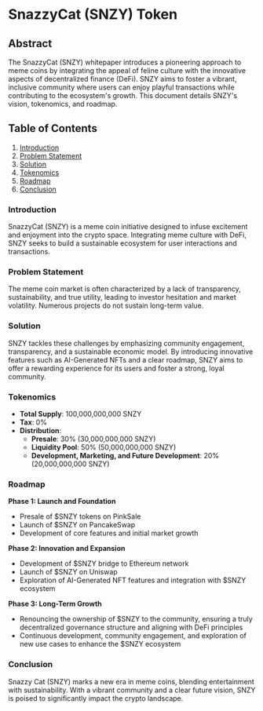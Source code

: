 # SnazzyCat (SNZY) Token

## Abstract

The SnazzyCat (SNZY) whitepaper introduces a pioneering approach to meme coins by integrating the appeal of feline culture with the innovative aspects of decentralized finance (DeFi). SNZY aims to foster a vibrant, inclusive community where users can enjoy playful transactions while contributing to the ecosystem's growth. This document details SNZY's vision, tokenomics, and roadmap.

## Table of Contents

1. [Introduction](#introduction)
2. [Problem Statement](#problem-statement)
3. [Solution](#solution)
4. [Tokenomics](#tokenomics)
5. [Roadmap](#roadmap)
6. [Conclusion](#conclusion)

### Introduction

SnazzyCat (SNZY) is a meme coin initiative designed to infuse excitement and enjoyment into the crypto space. Integrating meme culture with DeFi, SNZY seeks to build a sustainable ecosystem for user interactions and transactions.

### Problem Statement

The meme coin market is often characterized by a lack of transparency, sustainability, and true utility, leading to investor hesitation and market volatility. Numerous projects do not sustain long-term value.

### Solution

SNZY tackles these challenges by emphasizing community engagement, transparency, and a sustainable economic model. By introducing innovative features such as AI-Generated NFTs and a clear roadmap, SNZY aims to offer a rewarding experience for its users and foster a strong, loyal community.

### Tokenomics

- **Total Supply**: 100,000,000,000 SNZY
- **Tax**: 0%
- **Distribution**:
  - **Presale**: 30% (30,000,000,000 SNZY)
  - **Liquidity Pool**: 50% (50,000,000,000 SNZY)
  - **Development, Marketing, and Future Development**: 20% (20,000,000,000 SNZY)

### Roadmap

**Phase 1: Launch and Foundation**

- Presale of $SNZY tokens on PinkSale
- Launch of $SNZY on PancakeSwap
- Development of core features and initial market growth

**Phase 2: Innovation and Expansion**

- Development of $SNZY bridge to Ethereum network
- Launch of $SNZY on Uniswap
- Exploration of AI-Generated NFT features and integration with $SNZY ecosystem

**Phase 3: Long-Term Growth**

- Renouncing the ownership of $SNZY to the community, ensuring a truly decentralized governance structure and aligning with DeFi principles
- Continuous development, community engagement, and exploration of new use cases to enhance the $SNZY ecosystem

### Conclusion

Snazzy Cat (SNZY) marks a new era in meme coins, blending entertainment with sustainability. With a vibrant community and a clear future vision, SNZY is poised to significantly impact the crypto landscape.
